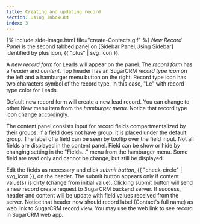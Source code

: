 ```yaml
---
title: Creating and updating record
section: Using InboxCRM
index: 3
---
```


{% include side-image.html file="create-Contacts.gif" %}
_New Record Panel_ is the second tabbed panel on [Sidebar Panel,Using Sidebar] identified by plus icon, {{ "plus" | svg_icon }}. 

A _new record form_ for Leads will appear on the panel. The _record form_ has a _header_ and _content_. Top header has an SugarCRM _record type icon_ on the left and a hamburger menu button on the right. Record type icon has two characters symbol of the record type, in this case, "Le" with record type color for Leads.

Default new record form will create a new lead record. You can change to other New menu item from the _hamburger menu_. Notice that record type icon change accordingly.

The content panel consists input for record fields compartmentalized by their groups. If a field does not have group, it is placed under the default group. The label of a field can be seen by tooltip over the field input. Not all fields are displayed in the content panel. Field can be show or hide by changing setting in the "Fields..." menu from the hamburger menu. Some field are read only and cannot be change, but still be displayed.

Edit the fields as necessary and click _submit button_, {{ "check-circle" | svg_icon }}, on the header. The submit button appears only if content value(s) is dirty (change from initial value). Clicking submit button will send a new record create request to SugarCRM backend server. If success, header and content will be update with field values received from the server. Notice that header now should record label (Contact's full name) as web link to SugarCRM record view. You may use the web link to see record in SugarCRM web app.
